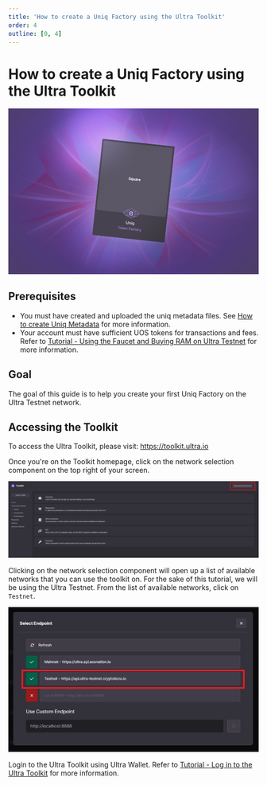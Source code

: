 ```yaml
---
title: 'How to create a Uniq Factory using the Ultra Toolkit'
order: 4
outline: [0, 4]
---
```


# How to create a Uniq Factory using the Ultra Toolkit

![](/images/token-factories/new-token-factory.png)

## Prerequisites

-   You must have created and uploaded the uniq metadata files. See [How to create Uniq Metadata](./how-to-create-uniq-metadata.md) for more information.
-   Your account must have sufficient UOS tokens for transactions and fees. Refer to [Tutorial - Using the Faucet and Buying RAM on Ultra Testnet](../../fundamentals/tutorial-obtain-token-and-purchase-ram.md#obtaining-uos-tokens-using-the-faucet) for more information.

## Goal

The goal of this guide is to help you create your first Uniq Factory on the Ultra Testnet network.

## Accessing the Toolkit

To access the Ultra Toolkit, please visit: https://toolkit.ultra.io

Once you're on the Toolkit homepage, click on the network selection component on the top right of your screen.

![](../../fundamentals/images/toolkit-network-selection.png)

Clicking on the network selection component will open up a list of available networks that you can use the toolkit on. For the sake of this tutorial, we will be using the Ultra Testnet. From the list of available networks, click on `Testnet`.

![](../../fundamentals/images/toolkit-network-selection-modal.png)

Login to the Ultra Toolkit using Ultra Wallet. Refer to [Tutorial - Log in to the Ultra Toolkit](../../fundamentals/tutorial-login-to-toolkit.md) for more information.
